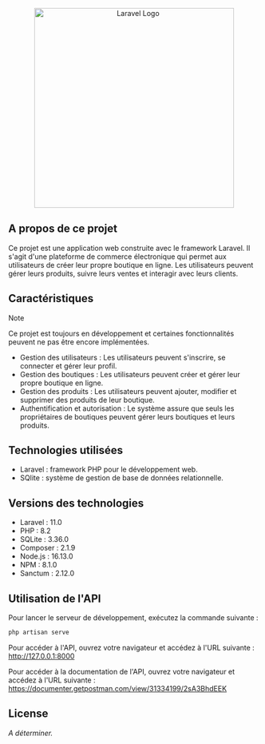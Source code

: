 <p align="center"><a href="https://laravel.com" target="_blank"><img src="https://raw.githubusercontent.com/laravel/art/master/logo-lockup/5%20SVG/2%20CMYK/1%20Full%20Color/laravel-logolockup-cmyk-red.svg" width="400" alt="Laravel Logo"></a></p>

## A propos de ce projet

Ce projet est une application web construite avec le framework Laravel. Il s'agit d'une plateforme de commerce électronique qui permet aux utilisateurs de créer leur propre boutique en ligne. Les utilisateurs peuvent gérer leurs produits, suivre leurs ventes et interagir avec leurs clients.

## Caractéristiques

>[!NOTE]
> Ce projet est toujours en développement et certaines fonctionnalités peuvent ne pas être encore implémentées.


- Gestion des utilisateurs : Les utilisateurs peuvent s'inscrire, se connecter et gérer leur profil.
- Gestion des boutiques : Les utilisateurs peuvent créer et gérer leur propre boutique en ligne.
- Gestion des produits : Les utilisateurs peuvent ajouter, modifier et supprimer des produits de leur boutique.
- Authentification et autorisation : Le système assure que seuls les propriétaires de boutiques peuvent gérer leurs boutiques et leurs produits.

## Technologies utilisées

- Laravel : framework PHP pour le développement web.
- SQlite : système de gestion de base de données relationnelle.

## Versions des technologies

- Laravel : 11.0
- PHP : 8.2
- SQLite : 3.36.0
- Composer : 2.1.9
- Node.js : 16.13.0
- NPM : 8.1.0
- Sanctum : 2.12.0

## Utilisation de l'API

Pour lancer le serveur de développement, exécutez la commande suivante :

```bash
php artisan serve
```

Pour accéder à l'API, ouvrez votre navigateur et accédez à l'URL suivante : http://127.0.0.1:8000

Pour accéder à la documentation de l'API, ouvrez votre navigateur et accédez à l'URL suivante : https://documenter.getpostman.com/view/31334199/2sA3BhdEEK

## License

_A déterminer._
